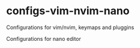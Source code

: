 # configs-vim-nvim-nano
Configurations for vim/nvim, keymaps and pluggins

Configurations for nano editor
